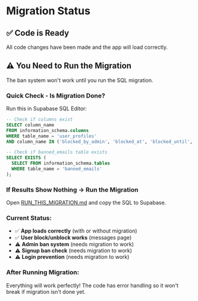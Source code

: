 # Migration Status

## ✅ Code is Ready
All code changes have been made and the app will load correctly.

## ⚠️ You Need to Run the Migration

The ban system won't work until you run the SQL migration.

### Quick Check - Is Migration Done?

Run this in Supabase SQL Editor:

```sql
-- Check if columns exist
SELECT column_name
FROM information_schema.columns
WHERE table_name = 'user_profiles'
AND column_name IN ('blocked_by_admin', 'blocked_at', 'blocked_until', 'block_reason');

-- Check if banned_emails table exists
SELECT EXISTS (
  SELECT FROM information_schema.tables
  WHERE table_name = 'banned_emails'
);
```

### If Results Show Nothing → Run the Migration

Open [RUN_THIS_MIGRATION.md](RUN_THIS_MIGRATION.md) and copy the SQL to Supabase.

### Current Status:

- ✅ **App loads correctly** (with or without migration)
- ✅ **User block/unblock works** (messages page)
- ⚠️ **Admin ban system** (needs migration to work)
- ⚠️ **Signup ban check** (needs migration to work)
- ⚠️ **Login prevention** (needs migration to work)

### After Running Migration:

Everything will work perfectly! The code has error handling so it won't break if migration isn't done yet.
